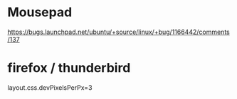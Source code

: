 
# Mousepad

https://bugs.launchpad.net/ubuntu/+source/linux/+bug/1166442/comments/137


# firefox / thunderbird

layout.css.devPixelsPerPx=3

